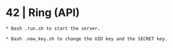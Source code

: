 # 42 | Ring (API)

```
* Bash .run.sh to start the server.
```

```
* Bash .new_key.sh to change the UID key and the SECRET key.
```
